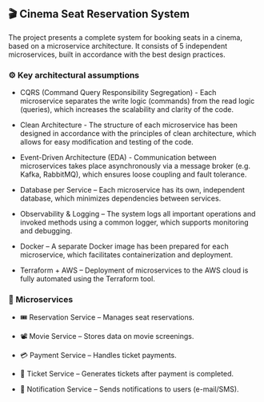 ## 🎬 Cinema Seat Reservation System
The project presents a complete system for booking seats in a cinema, based on a microservice architecture. It consists of 5 independent microservices, built in accordance with the best design practices.

### ⚙️ Key architectural assumptions
- CQRS (Command Query Responsibility Segregation) - Each microservice separates the write logic (commands) from the read logic (queries), which increases the scalability and clarity of the code.

- Clean Architecture - The structure of each microservice has been designed in accordance with the principles of clean architecture, which allows for easy modification and testing of the code.

- Event-Driven Architecture (EDA) - Communication between microservices takes place asynchronously via a message broker (e.g. Kafka, RabbitMQ), which ensures loose coupling and fault tolerance.

- Database per Service – Each microservice has its own, independent database, which minimizes dependencies between services.

- Observability & Logging – The system logs all important operations and invoked methods using a common logger, which supports monitoring and debugging.

- Docker – A separate Docker image has been prepared for each microservice, which facilitates containerization and deployment.

- Terraform + AWS – Deployment of microservices to the AWS cloud is fully automated using the Terraform tool.

### 🧩 Microservices
- 🎟️ Reservation Service – Manages seat reservations.

- 📽️ Movie Service – Stores data on movie screenings.

- 💳 Payment Service – Handles ticket payments.

- 🎫 Ticket Service – Generates tickets after payment is completed.

- 📩 Notification Service – Sends notifications to users (e-mail/SMS).
